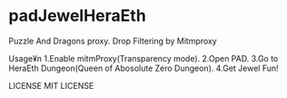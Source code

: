 # padJewelHeraEth
Puzzle And Dragons proxy. Drop Filtering by Mitmproxy

Usage¥n
1.Enable mitmProxy(Transparency mode).
2.Open PAD.
3.Go to HeraEth Dungeon(Queen of Abosolute Zero Dungeon).
4.Get Jewel
Fun!

LICENSE
MIT LICENSE
